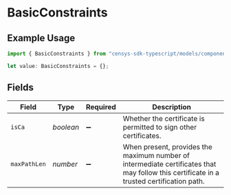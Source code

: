 # BasicConstraints

## Example Usage

```typescript
import { BasicConstraints } from "censys-sdk-typescript/models/components";

let value: BasicConstraints = {};
```

## Fields

| Field                                                                                                                                    | Type                                                                                                                                     | Required                                                                                                                                 | Description                                                                                                                              |
| ---------------------------------------------------------------------------------------------------------------------------------------- | ---------------------------------------------------------------------------------------------------------------------------------------- | ---------------------------------------------------------------------------------------------------------------------------------------- | ---------------------------------------------------------------------------------------------------------------------------------------- |
| `isCa`                                                                                                                                   | *boolean*                                                                                                                                | :heavy_minus_sign:                                                                                                                       | Whether the certificate is permitted to sign other certificates.                                                                         |
| `maxPathLen`                                                                                                                             | *number*                                                                                                                                 | :heavy_minus_sign:                                                                                                                       | When present, provides the maximum number of intermediate certificates that may follow this certificate in a trusted certification path. |